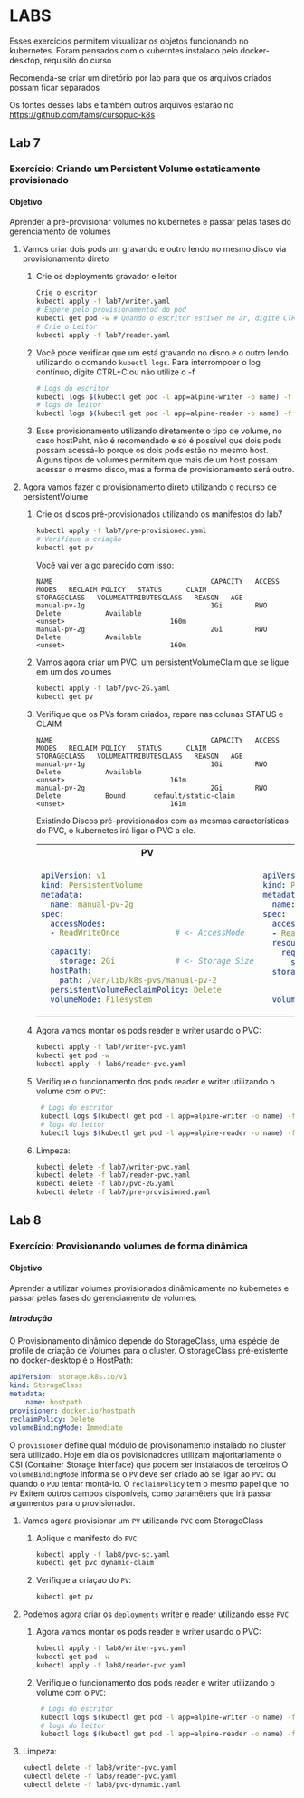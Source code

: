 # LABS

Esses exercícios permitem visualizar os objetos funcionando no kubernetes. Foram pensados com o kuberntes instalado pelo docker-desktop, requisito do curso

Recomenda-se criar um diretório por lab para que os arquivos criados possam ficar separados

Os fontes desses labs e também outros arquivos estarão no <https://github.com/fams/cursopuc-k8s>

## Lab 7

### Exercício: Criando um Persistent Volume estaticamente provisionado

#### Objetivo

Aprender a pré-provisionar volumes no kubernetes e passar pelas fases do gerenciamento de volumes

1. Vamos criar dois pods um gravando e outro lendo no mesmo disco via provisionamento direto

    1. Crie os deployments gravador e leitor

        ```bash
        Crie o escritor
        kubectl apply -f lab7/writer.yaml
        # Espere pelo provisionamentod do pod
        kubectl get pod -w # Quando o escritor estiver no ar, digite CTRL+C
        # Crie o Leitor
        kubectl apply -f lab7/reader.yaml
        ```

    2. Você pode verificar que um está gravando no disco e o outro lendo utilizando o comando `kubectl logs`. Para interrompoer o log contínuo, digite CTRL+C ou não utilize o -f

        ```bash
        # Logs do escritor     
        kubectl logs $(kubectl get pod -l app=alpine-writer -o name) -f
        # logs do leitor
        kubectl logs $(kubectl get pod -l app=alpine-reader -o name) -f
        ```

    3. Esse provisionamento utilizando diretamente o tipo de volume, no caso hostPaht, não é recomendado e só é possível que dois pods possam acessá-lo porque os dois pods estão no mesmo host. Alguns tipos de volumes permitem que mais de um host possam acessar o mesmo disco, mas a forma de provisionamento será outro.

2. Agora vamos fazer o provisionamento direto utilizando o recurso de persistentVolume

    1. Crie os discos pré-provisionados utilizando os manifestos do lab7

        ```bash
        kubectl apply -f lab7/pre-provisioned.yaml
        # Verifique a criação
        kubectl get pv
        ```

        Você vai ver algo parecido com isso:

        ```text
        NAME                                       CAPACITY   ACCESS MODES   RECLAIM POLICY   STATUS      CLAIM                                        STORAGECLASS   VOLUMEATTRIBUTESCLASS   REASON   AGE
        manual-pv-1g                               1Gi        RWO            Delete           Available                                                               <unset>                          160m
        manual-pv-2g                               2Gi        RWO            Delete           Available                                                               <unset>                          160m
        ```

    2. Vamos agora criar um PVC, um persistentVolumeClaim que se ligue em um dos volumes

        ```bash
        kubectl apply -f lab7/pvc-2G.yaml
        kubectl get pv
        ```

    3. Verifique que os PVs foram criados, repare nas colunas STATUS e CLAIM

        ```text
        NAME                                       CAPACITY   ACCESS MODES   RECLAIM POLICY   STATUS      CLAIM                                        STORAGECLASS   VOLUMEATTRIBUTESCLASS   REASON   AGE
        manual-pv-1g                               1Gi        RWO            Delete           Available                                                               <unset>                          161m
        manual-pv-2g                               2Gi        RWO            Delete           Bound       default/static-claim                                        <unset>                          161m
        ```

        Existindo Discos pré-provisionados com as mesmas características do PVC, o kubernetes irá ligar o PVC a ele.

        <table>
        <tr><th>PV</th><th>PVC</th></tr>
        <tr><td>

        ```yaml
        apiVersion: v1
        kind: PersistentVolume
        metadata:
          name: manual-pv-2g
        spec:
          accessModes:
          - ReadWriteOnce            # <- AccessMode
        
          capacity:
            storage: 2Gi             # <- Storage Size
          hostPath:
            path: /var/lib/k8s-pvs/manual-pv-2
          persistentVolumeReclaimPolicy: Delete
          volumeMode: Filesystem
        ```

        </td>
        <td>

        ```yaml
        apiVersion: v1
        kind: PersistentVolumeClaim
        metadata:
          name: static-claim
        spec:
          accessModes:
          - ReadWriteOnce           # <- AccessMode
          resources:
            requests:
              storage: 2Gi          # <- Storage Size
          storageClassName: ""
        
        
          volumeMode: Filesystem
        ```

        </td></tr>
        </table>

    4. Agora vamos montar os pods reader e writer usando o PVC:

        ```bash
        kubectl apply -f lab7/writer-pvc.yaml
        kubectl get pod -w
        kubectl apply -f lab6/reader-pvc.yaml
        ```

    5. Verifique o funcionamento dos pods reader e writer utilizando o volume com o `PVC`:

       ```bash
        # Logs do escritor     
        kubectl logs $(kubectl get pod -l app=alpine-writer -o name) -f
        # logs do leitor
        kubectl logs $(kubectl get pod -l app=alpine-reader -o name) -f
        ```

    6. Limpeza:

        ```bash
        kubectl delete -f lab7/writer-pvc.yaml
        kubectl delete -f lab7/reader-pvc.yaml
        kubectl delete -f lab7/pvc-2G.yaml
        kubectl delete -f lab7/pre-provisioned.yaml
        ```

## Lab 8

### Exercício: Provisionando volumes de forma dinâmica

#### Objetivo

Aprender a utilizar volumes provisionados dinâmicamente no kubernetes e passar pelas fases do gerenciamento de volumes.

##### Introdução

O Provisionamento dinâmico depende do StorageClass, uma espécie de profile de criação de Volumes para o cluster. O storageClass pré-existente no docker-desktop é o HostPath:

```yml
apiVersion: storage.k8s.io/v1
kind: StorageClass
metadata:
    name: hostpath
provisioner: docker.io/hostpath
reclaimPolicy: Delete
volumeBindingMode: Immediate
```

O `provisioner` define qual módulo de provisonamento instalado no cluster será utilizado. Hoje em dia os povisionadores utilizam majoritariamente o CSI (Container Storage Interface) que podem ser instalados de terceiros
O `volumeBindingMode` informa se o `PV` deve ser criado ao se ligar ao `PVC` ou quando o `POD` tentar montá-lo.
O `reclaimPolicy` tem o mesmo papel que no `PV`
Exitem outros campos disponíveis, como paramêters que irá passar argumentos para o provisionador.

1. Vamos agora provisionar um `PV` utilizando `PVC` com StorageClass

    1. Aplique o manifesto do `PVC`:

        ```bash
        kubectl apply -f lab8/pvc-sc.yaml
        kubectl get pvc dynamic-claim
        ```

    2. Verifique a criaçao do `PV`:

        ```bash
        kubectl get pv
        ```

2. Podemos agora criar os `deployments` writer e reader utilizando esse `PVC`

    1. Agora vamos montar os pods reader e writer usando o PVC:

        ```bash
        kubectl apply -f lab8/writer-pvc.yaml
        kubectl get pod -w
        kubectl apply -f lab8/reader-pvc.yaml
        ```

    2. Verifique o funcionamento dos pods reader e writer utilizando o volume com o `PVC`:

       ```bash
        # Logs do escritor     
        kubectl logs $(kubectl get pod -l app=alpine-writer -o name) -f
        # logs do leitor
        kubectl logs $(kubectl get pod -l app=alpine-reader -o name) -f
        ```

3. Limpeza:

    ```bash
    kubectl delete -f lab8/writer-pvc.yaml
    kubectl delete -f lab8/reader-pvc.yaml
    kubectl delete -f lab8/pvc-dynamic.yaml

    ```

